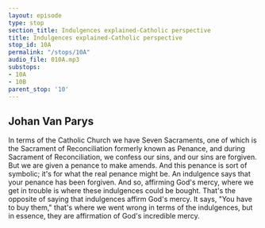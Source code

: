```yaml
---
layout: episode
type: stop
section_title: Indulgences explained-Catholic perspective
title: Indulgences explained-Catholic perspective
stop_id: 10A
permalink: "/stops/10A"
audio_file: 010A.mp3
substops:
- 10A
- 10B
parent_stop: '10'
---
```


## Johan Van Parys

In terms of the Catholic Church we have Seven Sacraments, one of which is the Sacrament of Reconciliation formerly known as Penance, and during Sacrament of Reconciliation, we confess our sins, and our sins are forgiven. But we are given a penance to make amends. And this penance is sort of symbolic; it's for what the real penance might be. An indulgence says that your penance has been forgiven. And so, affirming God's mercy, where we get in trouble is where these indulgences could be bought. That's the opposite of saying that indulgences affirm God's mercy. It says, "You have to buy them," that's where we went wrong in terms of the indulgences, but in essence, they are affirmation of God's incredible mercy.

